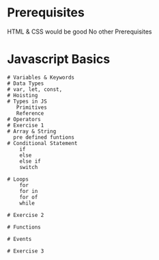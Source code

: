 # Prerequisites

HTML & CSS would be good
No other Prerequisites

# Javascript Basics

    # Variables & Keywords
    # Data Types
    # var, let, const,
    # Hoisting
    # Types in JS
       Primitives
       Reference
    # Operators
    # Exercise 1
    # Array & String
      pre defined funtions
    # Conditional Statement
        if
        else
        else if
        switch

    # Loops
        for
        for in
        for of
        while

    # Exercise 2

    # Functions

    # Events

    # Exercise 3